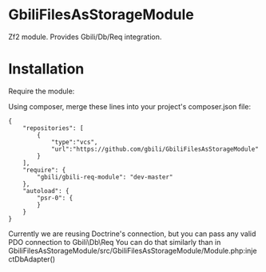 GbiliFilesAsStorageModule
==============

Zf2 module. Provides Gbili/Db/Req integration.

Installation
============

Require the module:

Using composer, merge these lines into your project's composer.json file:

    {
        "repositories": [
            {
                "type":"vcs",
                "url":"https://github.com/gbili/GbiliFilesAsStorageModule"
            }
        ],
        "require": {
            "gbili/gbili-req-module": "dev-master"
        },
        "autoload": {
            "psr-0": {
            }
        }
    }

Currently we are reusing Doctrine's connection, but you can pass any valid PDO connection to Gbili\Db\Req
You can do that similarly than in GbiliFilesAsStorageModule/src/GbiliFilesAsStorageModule/Module.php:injectDbAdapter()
